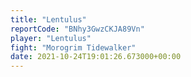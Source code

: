 ```yaml
---
title: "Lentulus"
reportCode: "BNhy3GwzCKJA89Vn"
player: "Lentulus"
fight: "Morogrim Tidewalker"
date: 2021-10-24T19:01:26.673000+00:00
---
```

